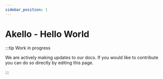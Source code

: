 ```yaml
---
sidebar_position: 1
---
```


# Akello - Hello World

:::tip Work in progress

We are actively making updates to our docs. If you would like to contribute you can do so directly by editing this page.

:::